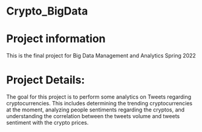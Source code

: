 # Crypto_BigData

# Project information
This is the final project for Big Data Management and Analytics
Spring 2022

# Project Details:
  The goal for this project is to perform some analytics on Tweets regarding cryptocurrencies. This includes determining the trending cryptocurrencies at the moment, analyzing people sentiments regarding the cryptos, and understanding the correlation between the tweets volume and tweets sentiment with the crypto prices. 
  

